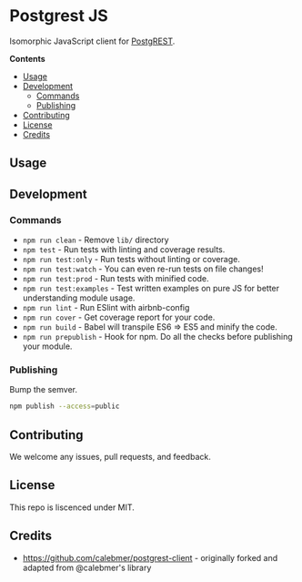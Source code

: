 # Postgrest JS

Isomorphic JavaScript client for [PostgREST](https://postgrest.org).

**Contents**

- [Usage](#usage)
- [Development](#development)
  - [Commands](#commands)
  - [Publishing](#publishing)
- [Contributing](#contributing)
- [License](#license)
- [Credits](#credits)

## Usage

## Development

### Commands

- `npm run clean` - Remove `lib/` directory
- `npm test` - Run tests with linting and coverage results.
- `npm run test:only` - Run tests without linting or coverage.
- `npm run test:watch` - You can even re-run tests on file changes!
- `npm run test:prod` - Run tests with minified code.
- `npm run test:examples` - Test written examples on pure JS for better understanding module usage.
- `npm run lint` - Run ESlint with airbnb-config
- `npm run cover` - Get coverage report for your code.
- `npm run build` - Babel will transpile ES6 => ES5 and minify the code.
- `npm run prepublish` - Hook for npm. Do all the checks before publishing your module.

### Publishing

Bump the semver.

```sh
npm publish --access=public
```

## Contributing

We welcome any issues, pull requests, and feedback.

## License

This repo is liscenced under MIT.

## Credits

- https://github.com/calebmer/postgrest-client - originally forked and adapted from @calebmer's library
